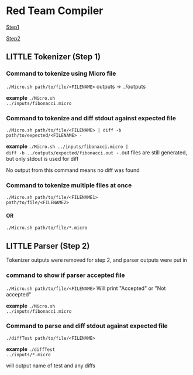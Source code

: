 # Red Team Compiler
[Step1](#little-tokenizer-step-1)

[Step2](#little-parser-step-2)

## LITTLE Tokenizer (Step 1)

### Command to tokenize using Micro file
<code>./Micro.sh path/to/file/\<FILENAME></code>
outputs -> ../outputs

**example** <code>./Micro.sh ../inputs/fibonacci.micro</code>

### Command to tokenize and diff stdout against expected file
<code>./Micro.sh path/to/file/\<FILENAME> | diff -b path/to/expected/\<FILENAME> -</code>

**example** <code>./Micro.sh ../inputs/fibonacci.micro | diff -b ../outputs/expected/fibonacci.out -</code>
.out files are still generated, but only stdout is used for diff

No output from this command means no diff was found

### Command to tokenize multiple files at once
<code>./Micro.sh path/to/file/\<FILENAME1> path/to/file/\<FILENAME2></code>

#### OR
<code>./Micro.sh path/to/file/*.micro</code>

## LITTLE Parser (Step 2)
Tokenizer outputs were removed for step 2, and parser outputs were put in

### command to show if parser accepted file
<code>./Micro.sh path/to/file/\<FILENAME></code>
Will print "Accepted" or "Not accepted"

**example** <code>./Micro.sh ../inputs/fibonacci.micro</code>

### Command to parse and diff stdout against expected file
<code>./diffTest path/to/file/\<FILENAME></code>

**example** <code>./diffTest ../inputs/*.micro</code>

will output name of test and any diffs
